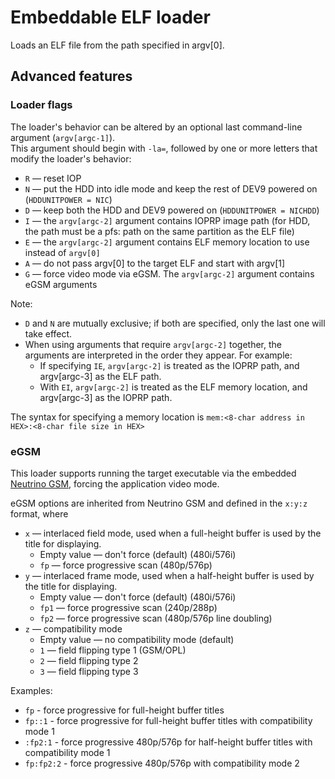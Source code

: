 # Embeddable ELF loader

Loads an ELF file from the path specified in argv[0].  

## Advanced features

### Loader flags

The loader's behavior can be altered by an optional last command-line argument (`argv[argc-1]`).  
This argument should begin with `-la=`, followed by one or more letters that modify the loader's behavior:
- `R` — reset IOP
- `N` — put the HDD into idle mode and keep the rest of DEV9 powered on (`HDDUNITPOWER = NIC`)
- `D` — keep both the HDD and DEV9 powered on (`HDDUNITPOWER = NICHDD`)
- `I` — the `argv[argc-2]` argument contains IOPRP image path (for HDD, the path must be a pfs: path on the same partition as the ELF file)
- `E` — the `argv[argc-2]` argument contains ELF memory location to use instead of `argv[0]`
- `A` — do not pass argv[0] to the target ELF and start with argv[1]
- `G` — force video mode via eGSM. The `argv[argc-2]` argument contains eGSM arguments  

Note:
  - `D` and `N` are mutually exclusive; if both are specified, only the last one will take effect.
  - When using arguments that require `argv[argc-2]` together, the arguments are interpreted in the order they appear.
    For example:
    - If specifying `IE`, `argv[argc-2]` is treated as the IOPRP path, and argv[argc-3] as the ELF path.
    - With `EI`, `argv[argc-2]` is treated as the ELF memory location, and argv[argc-3] as the IOPRP path.

The syntax for specifying a memory location is `mem:<8-char address in HEX>:<8-char file size in HEX>`

### eGSM

This loader supports running the target executable via the embedded [Neutrino GSM](../egsm/), forcing the application video mode.

eGSM options are inherited from Neutrino GSM and defined in the `x:y:z` format, where
- `x` — interlaced field mode, used when a full-height buffer is used by the title for displaying.  
  - Empty value — don't force (default)  (480i/576i)
  - `fp` — force progressive scan (480p/576p)
- `y` — interlaced frame mode, used when a half-height buffer is used by the title for displaying.  
  - Empty value — don't force (default)  (480i/576i)
  - `fp1` — force progressive scan (240p/288p)
  - `fp2` — force progressive scan (480p/576p line doubling)
- `z` — compatibility mode
  - Empty value — no compatibility mode (default)
  - `1` — field flipping type 1 (GSM/OPL)
  - `2` — field flipping type 2
  - `3` — field flipping type 3

Examples:
- `fp`       - force progressive for full-height buffer titles
- `fp::1`    - force progressive for full-height buffer titles with compatibility mode 1
- `:fp2:1`   - force progressive 480p/576p for half-height buffer titles with compatibility mode 1
- `fp:fp2:2` - force progressive 480p/576p with compatibility mode 2